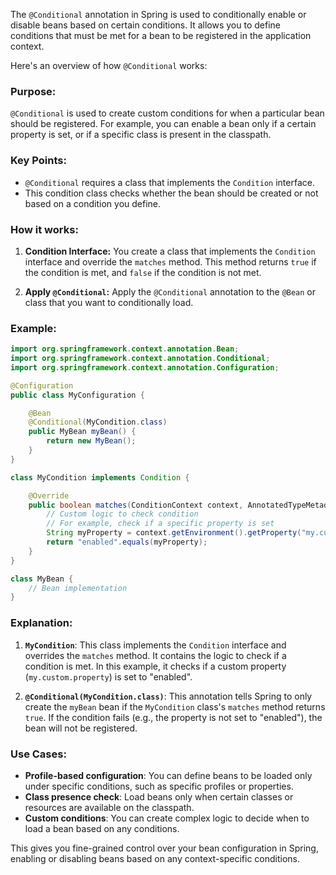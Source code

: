 The `@Conditional` annotation in Spring is used to conditionally enable or disable beans based on certain conditions. It allows you to define conditions that must be met for a bean to be registered in the application context.

Here's an overview of how `@Conditional` works:

### Purpose:

`@Conditional` is used to create custom conditions for when a particular bean should be registered. For example, you can enable a bean only if a certain property is set, or if a specific class is present in the classpath.

### Key Points:

- `@Conditional` requires a class that implements the `Condition` interface.
- This condition class checks whether the bean should be created or not based on a condition you define.

### How it works:

1. **Condition Interface:** You create a class that implements the `Condition` interface and override the `matches` method. This method returns `true` if the condition is met, and `false` if the condition is not met.
    
2. **Apply `@Conditional`:** Apply the `@Conditional` annotation to the `@Bean` or class that you want to conditionally load.

### Example:

```java
import org.springframework.context.annotation.Bean;
import org.springframework.context.annotation.Conditional;
import org.springframework.context.annotation.Configuration;

@Configuration
public class MyConfiguration {

    @Bean
    @Conditional(MyCondition.class)
    public MyBean myBean() {
        return new MyBean();
    }
}

class MyCondition implements Condition {

    @Override
    public boolean matches(ConditionContext context, AnnotatedTypeMetadata metadata) {
        // Custom logic to check condition
        // For example, check if a specific property is set
        String myProperty = context.getEnvironment().getProperty("my.custom.property");
        return "enabled".equals(myProperty);
    }
}

class MyBean {
    // Bean implementation
}
```

### Explanation:

1. **`MyCondition`**: This class implements the `Condition` interface and overrides the `matches` method. It contains the logic to check if a condition is met. In this example, it checks if a custom property (`my.custom.property`) is set to "enabled".
    
2. **`@Conditional(MyCondition.class)`**: This annotation tells Spring to only create the `myBean` bean if the `MyCondition` class's `matches` method returns `true`. If the condition fails (e.g., the property is not set to "enabled"), the bean will not be registered.

### Use Cases:

- **Profile-based configuration**: You can define beans to be loaded only under specific conditions, such as specific profiles or properties.
- **Class presence check**: Load beans only when certain classes or resources are available on the classpath.
- **Custom conditions**: You can create complex logic to decide when to load a bean based on any conditions.

This gives you fine-grained control over your bean configuration in Spring, enabling or disabling beans based on any context-specific conditions.